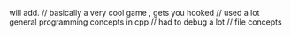 will add.
// basically a very cool game , gets you hooked
// used a lot general programming concepts in cpp
// had to debug a lot 
// file concepts 

